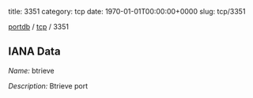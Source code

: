 title: 3351
category: tcp
date: 1970-01-01T00:00:00+0000
slug: tcp/3351

[portdb](/) / [tcp](/category/tcp.html) / 3351


## IANA Data

_Name:_ btrieve

_Description:_ Btrieve port


